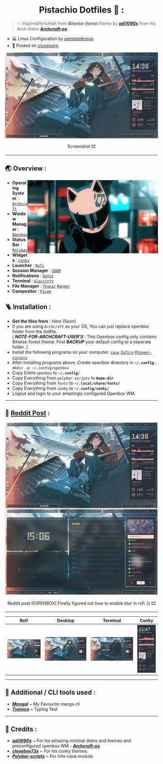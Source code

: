 <h1 align="center"> Pistachio Dotfiles 🍚 :</h1>

> ✨ Inspired/fork/edit from ***Bitwise-forest*** theme by [***adi1090x***](https://github.com/adi1090x) from his Arch distro [***Archcraft-os***](https://github.com/archcraft-os/archcraft).
- 💻 Linux Configuration by [*parazeeknova*](https://github.com/parazeeknova).
- 📌 Posted on [*r/unixporn*](https://www.reddit.com/r/unixporn/comments/zlmtu3/openbox_finally_figured_out_how_to_enable_blur_in/?utm_source=share&utm_medium=web2x&context=3).

![Screenshot](Preview/Desktop.png)

<p align="center"> Screenshot 🎞️ </p>

---

## 🌏 Overview :
<img align="right" src="https://github.com/parazeeknova/pistachio-dotfiles/blob/main/resources/biker.gif?raw=true" width='430'/>

- **Operating System** : [`Archcraft`](https://archcraft.io/)
- **Window Manager** : [`Openbox`](http://openbox.org/wiki/Main_Page)
- **Status Bar** : [`Polybar`](https://github.com/polybar/polybar)
- **Widgets** : [`Conky`](https://github.com/brndnmtthws/conky)
- **Launcher** : [`Rofi`](https://github.com/davatorium/rofi)
- **Session Manager** : [`SDDM`](https://wiki.archlinux.org/title/SDDM)
- **Notifications** : [`Dunst`](https://github.com/dunst-project/dunst)
- **Terminal** : [`Alacritty`](https://github.com/alacritty/alacritty)
- **File Manager** : [`Thunar`](https://wiki.archlinux.org/title/thunar) [`Ranger`](https://github.com/ranger/ranger)
- **Compositor** : [`Picom`](https://aur.archlinux.org/packages/picom-ibhagwan-git) 

## 🪜 Installation : 
- **Get the files from** : Here (Soon)
- If you are using _`Archcraft`_ as your OS, You can just replace openbox folder from the dotfile. <br>
( ***NOTE-FOR-ARCHCRAFT-USER'S*** : This Openbox config only contains Bitwise-forest theme. First ***BACKUP*** your default config to a seperate folder .)
- Install the following programs on your computer: [`cava`](https://github.com/karlstav/cava) [`Zafiro`](https://www.gnome-look.org/p/1209330) [`Phinger-cursors`](https://github.com/phisch/phinger-cursors) 
- After installing programs above, Create openbox directory in **`~/.config`** : `mkdir -p ~/.config/openbox`
- Copy Entire _`openbox`_ to **`~/.config/`** 
- Copy Everything from _`polybar-scripts`_ to **`Home-dir`**
- Copy Everything from _`fonts`_ to **`~/.local/share/fonts/`** 
- Copy Everything from _`conky`_ to **`~/.config/conky/`** 
- Logout and login to your amazingly configured Openbox WM.

---

## 🤖 [Reddit Post](https://www.reddit.com/r/unixporn/comments/zlmtu3/openbox_finally_figured_out_how_to_enable_blur_in/?utm_source=share&utm_medium=web2x&context=3) :
![Screenshot](Preview/Rice.png)
<p align="center"> Reddit post ([OPENBOX] Finally figured out how to enable blur in rofi :)) 🎞️ </p>

---
| Rofi | Desktop | Terminal | Conky |
| --- | --- | --- | --- |
|![Rofi](https://github.com/parazeeknova/pistachio-dotfiles/blob/main/Preview/Rofi-launcher.png)|![Desktop](https://github.com/parazeeknova/pistachio-dotfiles/blob/main/Preview/Desktop.png)|![Terminal](https://github.com/parazeeknova/pistachio-dotfiles/blob/main/Preview/Terminal.png)|![Conky](https://github.com/parazeeknova/pistachio-dotfiles/blob/main/Preview/Conky.png)|
---
## 🧩 Additional / CLI tools used :
- [***Mangal***](https://github.com/metafates/mangal) ~ My Favourite manga cli 
- [***Typioca***](https://github.com/bloznelis/typioca) ~ Typing Test 
---
## 🌟 Credits : 
- [***adi1090x***](https://github.com/adi1090x) ~ For his amazing minimal distro and themes and preconfigured openbox WM -  [***Archcraft-os***](https://github.com/archcraft-os).
- [***closebox73x***](https://www.gnome-look.org/u/closebox73x) ~ For his conky themes. 
- [***Polybar-scripts***](https://github.com/polybar/polybar-scripts) ~ For info-cava module. 
